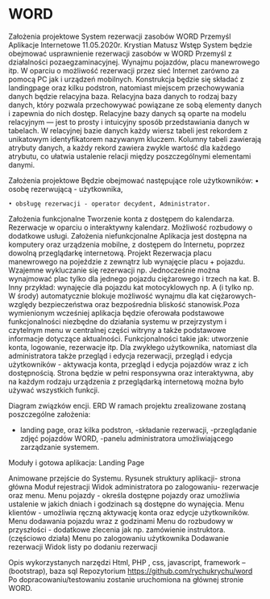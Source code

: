 # WORD
Założenia projektowe
System rezerwacji zasobów WORD Przemyśl
Aplikacje Internetowe
11.05.2020r.
Krystian Matusz
Wstęp
System będzie obejmować usprawnienie rezerwacji zasobów w WORD Przemyśl z działalności pozaegzaminacyjnej. Wynajmu pojazdów, placu manewrowego itp. W oparciu o możliwość rezerwacji przez sieć Internet zarówno za pomocą PC jak i urządzeń mobilnych. 
Konstrukcja będzie się składać z landingpage oraz kilku podstron, natomiast miejscem przechowywania danych będzie relacyjna baza. Relacyjna baza danych to rodzaj bazy danych, który pozwala przechowywać powiązane ze sobą elementy danych i zapewnia do nich dostęp. Relacyjne bazy danych są oparte na modelu relacyjnym — jest to prosty i intuicyjny sposób przedstawiania danych w tabelach. W relacyjnej bazie danych każdy wiersz tabeli jest rekordem z unikatowym identyfikatorem nazywanym kluczem. Kolumny tabeli zawierają atrybuty danych, a każdy rekord zawiera zwykle wartość dla każdego atrybutu, co ułatwia ustalenie relacji między poszczególnymi elementami danymi.  

Założenia projektowe
Będzie obejmować następujące role użytkowników:
    • osobę 	rezerwującą - użytkownika,
 	
    • obsługę rezerwacji - operator decydent, Administrator.

Założenia funkcjonalne
Tworzenie konta z dostępem do kalendarza.
Rezerwacje w oparciu o interaktywny kalendarz.
Możliwość rozbudowy o dodatkowe usługi.
Założenia niefunkcjonalne
 Aplikacja jest dostępna na komputery oraz urządzenia mobilne, z dostępem do Internetu, poprzez dowolną przeglądarkę internetową.
Projekt
Rezerwacja placu manewrowego na pojeździe z zewnątrz lub wynajęcie placu + pojazdu.
Wzajemne wykluczanie się rezerwacji np. Jednocześnie można wynajmować plac tylko dla jednego pojazdu ciężarowego i trzech na kat. B.
Inny przykład: wynajęcie dla pojazdu kat motocyklowych np. A (i tylko np. W środy) automatycznie blokuje możliwość wynajmu dla kat ciężarowych- względy bezpieczeństwa oraz bezpośrednia bliskość stanowisk.Poza wymienionym wcześniej aplikacja będzie oferowała podstawowe funkcjonalności niezbędne do działania systemu w przejrzystym i czytelnym menu w centralnej części witryny a także podstawowe informacje dotyczące aktualności. Funkcjonalności takie jak: utworzenie konta, logowanie, rezerwacje itp. Dla zwykłego użytkownika, natomiast dla administratora także przegląd i edycja rezerwacji, przegląd i edycja użytkowników - aktywacja konta, przegląd i edycja pojazdów wraz z ich dostępnością.
Strona będzie w pełni responsywna oraz interaktywna, aby na każdym rodzaju urządzenia z przeglądarką internetową można było używać wszystkich funkcji.



Diagram związków encji. ERD
W ramach projektu zrealizowane zostaną poszczególne założenia:
- landing page, oraz kilka podstron,
-składanie rezerwacji,
-przeglądanie zdjęć pojazdów WORD,
-panelu administratora umożliwiającego zarządzanie systemem.



Moduły i gotowa aplikacja:
Landing Page

Animowane przejście do Systemu.
Rysunek struktury aplikacji- strona główna
Moduł rejestracji
Widok administratora po zalogowaniu- rezerwacje oraz menu.
Menu pojazdy - określa dostępne pojazdy oraz umożliwia ustalenie w jakich dniach i godzinach są dostępne do wynajęcia.
Menu klientów - umożliwia ręczną aktywację konta oraz edycje użytkowników.
Menu dodawania pojazdu wraz z godzinami
Menu do rozbudowy w przyszłości - dodatkowe zlecenia jak np. zamówienie instruktora.(częściowo działa)
Menu po zalogowaniu użytkownika
Dodawanie rezerwacji 
Widok listy po dodaniu rezerwacji


Opis wykorzystanych narzędzi
Html, PHP , css, javascript, framework – (bootstrap), baza sql
Repozytorium
https://github.com/rychukrychu/word
Po dopracowaniu/testowaniu zostanie uruchomiona na głównej stronie WORD.

